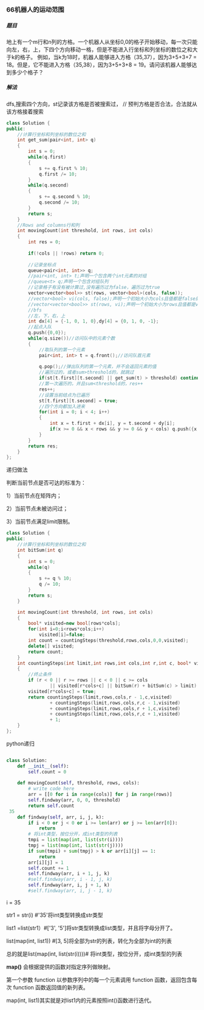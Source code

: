 ### 66机器人的运动范围

##### 题目

地上有一个m行和n列的方格。一个机器人从坐标0,0的格子开始移动，每一次只能向左，右，上，下四个方向移动一格，但是不能进入行坐标和列坐标的数位之和大于k的格子。 例如，当k为18时，机器人能够进入方格（35,37），因为3+5+3+7 = 18。但是，它不能进入方格（35,38），因为3+5+3+8 = 19。请问该机器人能够达到多少个格子？

##### 解法

dfs,搜索四个方向，st记录该方格是否被搜索过，
// 预判方格是否合法，合法就从该方格接着搜索

```c++
class Solution {
public:
    //计算行坐标和列坐标的数位之和
    int get_sum(pair<int, int> q)
    {
        int s = 0;
        while(q.first)
        {
            s += q.first % 10;
            q.first /= 10;
        }
        while(q.second)
        {
            s += q.second % 10;
            q.second /= 10;
        }
        return s;
    }
    //Rows and columns行和列
    int movingCount(int threshold, int rows, int cols)
    {
        int res = 0;
        
        if(!cols || !rows) return 0;
        
        //记录坐标点
        queue<pair<int, int>> q;
        //pair<int, int> t;声明一个包含两个int元素的对组
        //queue<t> q;声明一个包含对组队列
        //记录格子有没有被计算过,没有遍历过为false，遍历过为true
        vector<vector<bool>> st(rows, vector<bool>(cols, false));
        //vector<bool> vi(cols, false);声明一个初始大小为cols且值都是false的向量
        //vector<vector<bool>> st(rows, vi);声明一个初始大小为rows且值都是vi向量的二维向量
        //bfs
        //左，下，右，上
        int dx[4] = {-1, 0, 1, 0},dy[4] = {0, 1, 0, -1};
        //起点入队
        q.push({0,0});
        while(q.size())//访问队中的元素个数
        {
            //取队列的第一个元素
            pair<int, int> t = q.front();//访问队首元素
            
            q.pop();//弹出队列的第一个元素，并不会返回元素的值
            //遍历过的，或者sum>threshold的，就跳过
            if(st[t.first][t.second] || get_sum(t) > threshold) continue;
            //第一次遍历的，并且sum<threshold的，res++
            res++;
            //设置当前结点为已遍历
            st[t.first][t.second] = true;
            //四个方向都加入进来
            for(int i = 0; i < 4; i++)
            {
                int x = t.first + dx[i], y = t.second + dy[i];
                if(x >= 0 && x < rows && y >= 0 && y < cols) q.push({x,y});//入队，将{x,y}元素接到队列的末端
            }
        }
        return res;
    }
};
```

递归做法

判断当前节点是否可达的标准为：

1）当前节点在矩阵内；

2）当前节点未被访问过；

3）当前节点满足limit限制。

```C++
class Solution {
public:
    //计算行坐标和列坐标的数位之和
    int bitSum(int q)
    {
        int s = 0;
        while(q)
        {
            s += q % 10;
            q /= 10;
        }
        return s;
    }

    int movingCount(int threshold, int rows, int cols)
    {
        bool* visited=new bool[rows*cols];
        for(int i=0;i<rows*cols;i++)
            visited[i]=false;
        int count = countingSteps(threshold,rows,cols,0,0,visited);
        delete[] visited;
        return count;
    }
	int countingSteps(int limit,int rows,int cols,int r,int c, bool* visited)
    {
        //终止条件
        if (r < 0 || r >= rows || c < 0 || c >= cols
                || visited[r*cols+c] || bitSum(r) + bitSum(c) > limit)  return 0;
        visited[r*cols+c] = true;
        return countingSteps(limit,rows,cols,r - 1,c,visited)
                + countingSteps(limit,rows,cols,r,c - 1,visited)
                + countingSteps(limit,rows,cols,r + 1,c,visited)
                + countingSteps(limit,rows,cols,r,c + 1,visited)
                + 1;
    }
};
```

python递归

```python

class Solution:
    def __init__(self):
        self.count = 0
 
    def movingCount(self, threshold, rows, cols):
        # write code here
        arr = [[0 for i in range(cols)] for j in range(rows)]
        self.findway(arr, 0, 0, threshold)
        return self.count
 35
    def findway(self, arr, i, j, k):
        if i < 0 or j < 0 or i >= len(arr) or j >= len(arr[0]):
            return
        # 将int类型，按位分开，成int类型的列表
        tmpi = list(map(int, list(str(i))))
        tmpj = list(map(int, list(str(j))))
        if sum(tmpi) + sum(tmpj) > k or arr[i][j] == 1:
            return
        arr[i][j] = 1
        self.count += 1
        self.findway(arr, i + 1, j, k)
        #self.findway(arr, i - 1, j, k)
        self.findway(arr, i, j + 1, k)
        #self.findway(arr, i, j - 1, k)

```

i = 35

str1 = str(i) #'35'将int类型转换成str类型

list1 =list(str1）#['3', '5']将str类型转换成list类型，并且将字母分开了。

list(map(int, list1)) #[3, 5]将全部为str的列表，转化为全部为int的列表

总的就是list(map(int, list(str(i))))# 将int类型，按位分开，成int类型的列表

**map()** 会根据提供的函数对指定序列做映射。

第一个参数 function 以参数序列中的每一个元素调用 function 函数，返回包含每次 function 函数返回值的新列表。

map(int, list1)其实就是对list1内的元素按照int()函数进行迭代。